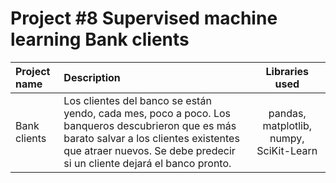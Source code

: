 # Project #8 Supervised machine learning Bank clients



| Project name          | Description            | Libraries used              |
| :-------------------- | :--------------------- |:---------------------------:|
| Bank clients| Los clientes del banco se están yendo, cada mes, poco a poco. Los banqueros descubrieron que es más barato salvar a los clientes existentes que atraer nuevos. Se debe predecir si un cliente dejará el banco pronto.|pandas, matplotlib, numpy, SciKit-Learn          |
